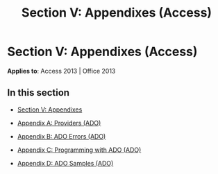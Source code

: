 ﻿---
title: 'Section V: Appendixes (Access)'
TOCTitle: 'Section V: appendixes'
ms:assetid: 6ca51632-dfef-447e-8ffc-127431fe9975
ms:mtpsurl: https://msdn.microsoft.com/en-us/library/JJ249429(v=office.15)
ms:contentKeyID: 48545474
ms.date: 09/18/2015
mtps_version: v=office.15
---

# Section V: Appendixes (Access)


**Applies to**: Access 2013 | Office 2013

## In this section

  - [Section V: Appendixes](section-v-appendixes.md)

  - [Appendix A: Providers (ADO)](appendix-a-providers-ado.md)

  - [Appendix B: ADO Errors (ADO)](appendix-b-ado-errors-ado.md)

  - [Appendix C: Programming with ADO (ADO)](appendix-c-programming-with-ado-ado.md)

  - [Appendix D: ADO Samples (ADO)](appendix-d-ado-samples-ado.md)

